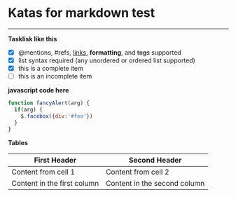 # Katas for markdown test
-----

**Tasklisk like this**
- [x] @mentions, #refs, [links](), **formatting**, and <del>tags</del> supported
- [x] list syntax required (any unordered or ordered list supported)
- [x] this is a complete item
- [ ] this is an incomplete item

**javascript code here**
```javascript
function fancyAlert(arg) {
  if(arg) {
    $.facebox({div:'#foo'})
  }
}
```

**Tables**

|First Header | Second Header|
|------------ | -------------|
|Content from cell 1 | Content from cell 2|
|Content in the first column | Content in the second column|


